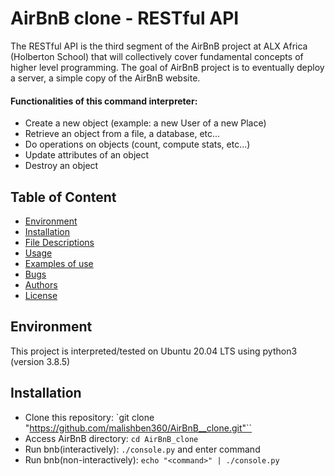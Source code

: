 # AirBnB clone - RESTful API
The RESTful API is the third segment of the AirBnB project at ALX Africa (Holberton School) that will collectively cover fundamental concepts of higher level programming. The goal of AirBnB project is to eventually deploy a server, a simple copy of the AirBnB website.

#### Functionalities of this command interpreter:
* Create a new object (example: a new User of a new Place)
* Retrieve an object from a file, a database, etc...
* Do operations on objects (count, compute stats, etc...)
* Update attributes of an object
* Destroy an object

## Table of Content
* [Environment](#environment)
* [Installation](#installation)
* [File Descriptions](#file-descriptions)
* [Usage](#usage)
* [Examples of use](#examples-of-use)
* [Bugs](#bugs)
* [Authors](#authors)
* [License](#license)

## Environment
This project is interpreted/tested on Ubuntu 20.04 LTS using python3 (version 3.8.5)

## Installation
* Clone this repository: `git clone "https://github.com/malishben360/AirBnB__clone.git"``
* Access AirBnB directory: `cd AirBnB_clone`
* Run bnb(interactively): `./console.py` and enter command
* Run bnb(non-interactively): `echo "<command>" | ./console.py`
